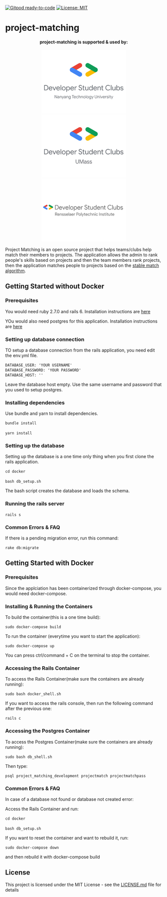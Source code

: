 [![Gitpod ready-to-code](https://img.shields.io/badge/Gitpod-ready--to--code-blue?logo=gitpod)](https://gitpod.io/#https://github.com/dsc-umass/project-matching)
[![License: MIT](https://img.shields.io/badge/License-MIT-yellow.svg)](https://opensource.org/licenses/MIT)

# project-matching

<!-- [![Build Status](https://travis-ci.org/abhinavtripathy/XAuth.svg?branch=master)](https://travis-ci.org/abhinavtripathy/XAuth) -->

<div><p align="center">
<center><h4>project-matching is supported & used by:</h4><a href="https://www.linkedin.com/company/dscntu/"><img width="270" src="assets/dsc_ntu.png" target="_blank"></a>
<a href="https://umassdsc.com/" target="_blank"><img width="270" src="assets/dsc_umass.jpg"></a>
<a href="http://www.dsc-rpi.club/" target="_blank"><img width="270" src="assets/dsc_rpi.png"></a>
</center></p></div>

Project Matching is an open source project that helps teams/clubs help match their members to projects. The application allows the admin to rank people's skills based on projects and then the team members rank projects, then the application matches people to projects based on the [stable match algorithm](https://en.wikipedia.org/wiki/Stable_marriage_problem). 

## Getting Started without Docker

### Prerequisites 

You would need ruby 2.7.0 and rails 6. Installation instructions are [here](https://gorails.com/setup/ubuntu/20.04)

YOu would also need postgres for this application. Installation instructions are [here](https://www.postgresql.org/download/)

### Setting up database connection 

TO setup a database connection from the rails application, you need edit the env.yml file. 

```
DATABASE_USER: 'YOUR USERNAME'
DATABASE_PASSWORD: 'YOUR PASSWORD'
DATABASE_HOST: ''
```

Leave the database host empty. Use the same username and password that you used to setup postgres.

### Installing dependencies 

Use bundle and yarn to install dependencies.

```
bundle install

yarn install
```

### Setting up the database 

Setting up the database is a one time only thing when you first clone the rails application.

```
cd docker 

bash db_setup.sh
```
The bash script creates the database and loads the schema.

### Running the rails server

```
rails s
```

### Common Errors & FAQ

If there is a pending migration error, run this command:

```
rake db:migrate
```

## Getting Started with Docker

### Prerequisites

Since the applciation has been containerized through docker-compose, you would need docker-compose.

### Installing & Running the Containers

To build the container(this is a one time build):

```
sudo docker-compose build
```

To run the container (everytime you want to start the application):

```
sudo docker-compose up
```

You can press ctrl/command + C on the terminal to stop the container.

### Accessing the Rails Container

To access the Rails Container(make sure the containers are already running):

```
sudo bash docker_shell.sh
```
If you want to access the rails console, then run the following command after the previous one:

```
rails c
```

### Accessing the Postgres Container

To access the Postgres Container(make sure the containers are already running):

```
sudo bash db_shell.sh
```

Then type:

```
psql project_matching_development projectmatch projectmatchpass
```

### Common Errors & FAQ

In case of a database not found or database not created error:

Access the Rails Container and run:

```
cd docker

bash db_setup.sh
```

If you want to reset the container and want to rebuild it, run:

```
sudo docker-compose down
```

and then rebuild it with docker-compose build


## License

This project is licensed under the MIT License - see the [LICENSE.md](LICENSE.md) file for details



